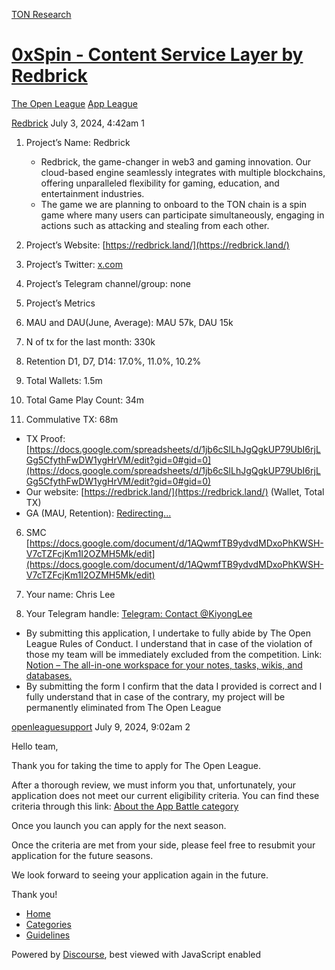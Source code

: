 [TON Research](/)

# [0xSpin - Content Service Layer by Redbrick](/t/0xspin-content-service-layer-by-redbrick/27145)

[The Open League](/c/the-open-league/app-leaderboard/58)  [App League](/c/the-open-league/app-leaderboard/58) 

    

[Redbrick](https://tonresear.ch/u/Redbrick)  July 3, 2024, 4:42am  1

1.  Project’s Name: Redbrick
    
    *   Redbrick, the game-changer in web3 and gaming innovation. Our cloud-based engine seamlessly integrates with multiple blockchains, offering unparalleled flexibility for gaming, education, and entertainment industries.
    *   The game we are planning to onboard to the TON chain is a spin game where many users can participate simultaneously, engaging in actions such as attacking and stealing from each other.
2.  Project’s Website: [https://redbrick.land/](https://redbrick.land/)
    
3.  Project’s Twitter: [x.com](https://twitter.com/RedbrickLand)
    
4.  Project’s Telegram channel/group: none
    
5.  Project’s Metrics
    

1.  MAU and DAU(June, Average): MAU 57k, DAU 15k
2.  N of tx for the last month: 330k
3.  Retention D1, D7, D14: 17.0%, 11.0%, 10.2%
4.  Total Wallets: 1.5m
5.  Total Game Play Count: 34m
6.  Commulative TX: 68m

*   TX Proof: [https://docs.google.com/spreadsheets/d/1jb6cSlLhJgQgkUP79UbI6rjLGg5CfythFwDW1ygHrVM/edit?gid=0#gid=0](https://docs.google.com/spreadsheets/d/1jb6cSlLhJgQgkUP79UbI6rjLGg5CfythFwDW1ygHrVM/edit?gid=0#gid=0)
*   Our website: [https://redbrick.land/](https://redbrick.land/) (Wallet, Total TX)
*   GA (MAU, Retention): [Redirecting...](https://analytics.google.com/analytics/web/#/p343785039/reports/reportinghub?params=_u..nav%3Dmaui&collectionId=life-cycle)

6.  SMC  
    [https://docs.google.com/document/d/1AQwmfTB9ydvdMDxoPhKWSH-V7cTZFcjKm1I2OZMH5Mk/edit](https://docs.google.com/document/d/1AQwmfTB9ydvdMDxoPhKWSH-V7cTZFcjKm1I2OZMH5Mk/edit)
    
7.  Your name: Chris Lee
    
8.  Your Telegram handle: [Telegram: Contact @KiyongLee](https://t.me/KiyongLee)
    

*   By submitting this application, I undertake to fully abide by The Open League Rules of Conduct. I understand that in case of the violation of those my team will be immediately excluded from the competition. Link: [Notion – The all-in-one workspace for your notes, tasks, wikis, and databases.](https://ton-org.notion.site/The-Open-League-Rules-of-Conduct-04f4a0fedf1a401687075f5efd83de68)
*   By submitting the form I confirm that the data I provided is correct and I fully understand that in case of the contrary, my project will be permanently eliminated from The Open League

 

[openleaguesupport](https://tonresear.ch/u/openleaguesupport) July 9, 2024, 9:02am  2

Hello team,

Thank you for taking the time to apply for The Open League.

After a thorough review, we must inform you that, unfortunately, your application does not meet our current eligibility criteria. You can find these criteria through this link: [About the App Battle category](https://tonresear.ch/t/about-the-app-battle-category/1275)

Once you launch you can apply for the next season.

Once the criteria are met from your side, please feel free to resubmit your application for the future seasons.

We look forward to seeing your application again in the future.

Thank you!

 

*   [Home](/)
*   [Categories](/categories)
*   [Guidelines](/guidelines)

Powered by [Discourse](https://www.discourse.org), best viewed with JavaScript enabled
